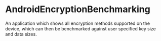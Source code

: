# AndroidEncryptionBenchmarking

An application which shows all encryption methods supported on the device, which can then be benchmarked against user specified key size and data sizes.
